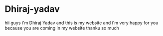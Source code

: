 # Dhiraj-yadav
hii guys i'm Dhiraj Yadav and this is my website and i'm very happy for you because you are coming in my website thanku so much
